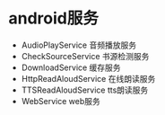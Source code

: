 # android服务

* AudioPlayService 音频播放服务
* CheckSourceService 书源检测服务
* DownloadService 缓存服务
* HttpReadAloudService 在线朗读服务
* TTSReadAloudService tts朗读服务
* WebService web服务